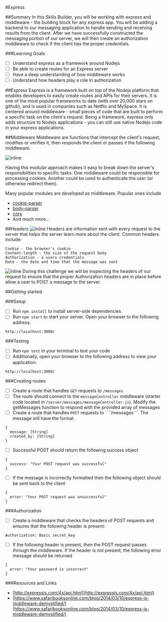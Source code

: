 #Express

##Summary
In this Skills Builder, you will be working with express and middleware - the building block for any express app. You will be adding a backend to our messaging application to handle sending and receiving results from the client. After we have successfully constructed the messaging portion of our server, we will then create an authorization middleware to check if the client has the proper credentials.

###Learning Goals
- [ ] Understand express as a framework around Nodejs
- [ ] Be able to create routes for an Express server
- [ ] Have a deep understanding of how middleware works
- [ ] Understand how headers play a role in authorization

##Express
Express is a framework built on top of the Nodejs platform that enables developers to easily create routes and APIs for their servers. It is one of the most popular frameworks to date (with over 20,000 stars on github), and is used in companies such as Netflix and MySpace. It is centered around middleware - small pieces of code that are built to perform a specific task on the client's request. Being a framework, express only adds structure to Nodejs applications - you can still use native Nodejs code in your express applications.

##Middleware
Middleware are functions that intercept the client's request, modifies or verifies it, then responds the client or passes it the following middleware.

![inline](http://media.developeriq.in/images/nodeexpress_2_9_2015_1.png)

Having this modular approach makes it easy to break down the server's responsibilities to specific tasks. One middleware could be responsible for processing cookies. Another could be used to authenticate the user (or otherwise redirect them).

Many popular modules are developed as middleware. Popular ones include

- [cookie-parser](https://github.com/expressjs/cookie-parser)
- [body-parser](https://github.com/expressjs/body-parser)
- [cors](https://github.com/expressjs/cors)
- And much more...

##Headers
![inline](https://docs.trafficserver.apache.org/en/4.0.x/_images/http_header_struct.jpg)
Headers are information sent with every request to the server that helps the server learn more about the client. Common headers include:
````
Cookie - the browser's cookie
Content-length - the size of the request body
Authorization - a users credentials
Date - the date and time that the message was sent
````

![inline](https://www.dropbox.com/s/nftf9cv38ju5g3n/Screenshot%202015-10-27%2010.43.54.png?dl=1)
During this challenge we will be inspecting the headers of our request to ensure that the proper Authorization headers are in place before allow a user to POST a message to the server.

##Getting started

###Setup
- [ ] Run ```npm install``` to install server-side dependencies
- [ ] Run ```npm start``` to start your server. Open your browser to the following address:
````
http://localhost:3000/
````

###Testing
- [ ] Run ```npm test``` in your terminal to test your code
- [ ] Additionally, open your browser to the following address to view your application:
````
http://localhost:3000/
````

###Creating routes
- [ ] Create a route that handles ```GET``` requests to ```/messages```
- [ ] The route should connect to the ```messageController``` middleware (starter code located in `/server/messages/messageController.js`). Modify the getMessages function to respond with the provided array of messages
- [ ] Create a route that handles ```POST``` requests to ````/messages```. The message will have the format.
````
{
  message: [String]
  created_by: [String]
}
````
- [ ] Successful POST should return the following success object
````
{
  success: "Your POST request was successful"
}
````
- [ ] If the message is incorrectly formatted then the following object should be sent back to the client
````
{
  error: "Your POST request was unsuccessful"
}
````

###Authorization
- [ ] Create a middleware that checks the headers of POST requests and ensures that the following header is present:
````
Authorization: Basic secret_key
````
- [ ] If the following header is present, then the POST request passes through the middleware. If the header is not present, the following error message should be returned
````
{
  error: "Your password is incorrect"
}
````

###Resources and Links
- [http://expressjs.com/4x/api.html](http://expressjs.com/4x/api.html)
- [https://www.safaribooksonline.com/blog/2014/03/10/express-js-middleware-demystified/](https://www.safaribooksonline.com/blog/2014/03/10/express-js-middleware-demystified/)
